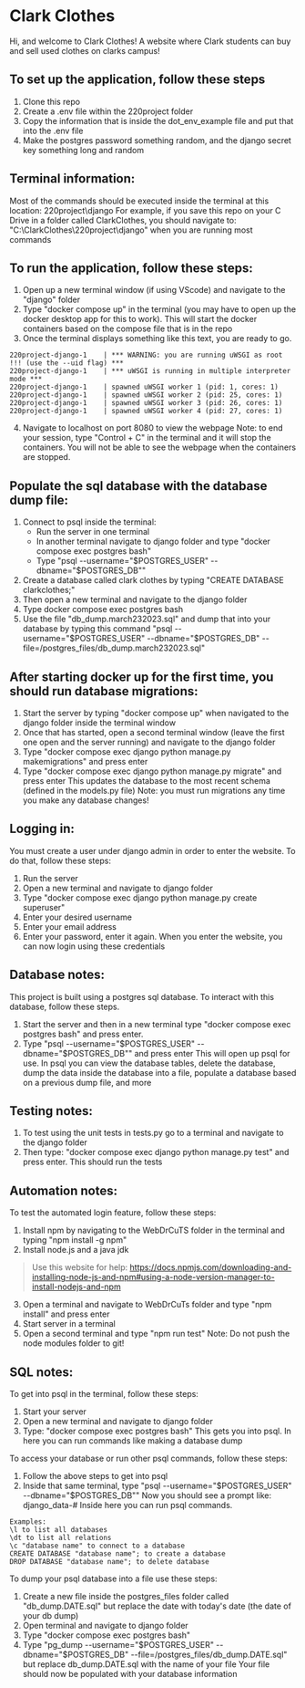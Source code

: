 # Clark Clothes
Hi, and welcome to Clark Clothes! A website where Clark students can buy and sell used clothes on clarks campus! 

## To set up the application, follow these steps
1. Clone this repo
2. Create a .env file within the 220project folder
3. Copy the information that is inside the dot_env_example file and put that into the .env file
4. Make the postgres password something random, and the django secret key something long and random

## Terminal information:
Most of the commands should be executed inside the terminal at this location:
220project\django
For example, if you save this repo on your C Drive in a folder called ClarkClothes, you should navigate to:
"C:\ClarkClothes\220project\django" when you are running most commands

## To run the application, follow these steps:
1. Open up a new terminal window (if using VScode) and navigate to the "django" folder
2. Type "docker compose up" in the terminal (you may have to open up the docker desktop app for this to work). This will start the docker containers based on the compose file that is in the repo
3. Once the terminal displays something like this text, you are ready to go.
```
220project-django-1    | *** WARNING: you are running uWSGI as root !!! (use the --uid flag) ***
220project-django-1    | *** uWSGI is running in multiple interpreter mode ***
220project-django-1    | spawned uWSGI worker 1 (pid: 1, cores: 1)
220project-django-1    | spawned uWSGI worker 2 (pid: 25, cores: 1)
220project-django-1    | spawned uWSGI worker 3 (pid: 26, cores: 1)
220project-django-1    | spawned uWSGI worker 4 (pid: 27, cores: 1)
```
4. Navigate to localhost on port 8080 to view the webpage
Note: to end your session, type "Control + C" in the terminal and it will stop the containers. You will not be able to see the webpage when the containers are stopped.

## Populate the sql database with the database dump file:
1. Connect to psql inside the terminal:
    - Run the server in one terminal
    - In another terminal navigate to django folder and type "docker compose exec postgres bash"
    - Type "psql --username="$POSTGRES_USER" --dbname="$POSTGRES_DB""
2. Create a database called clark clothes by typing "CREATE DATABASE clarkclothes;"
3. Then open a new terminal and navigate to the django folder
4. Type docker compose exec postgres bash
5. Use the file "db_dump.march232023.sql" and dump that into your database by typing this command "psql --username="$POSTGRES_USER" --dbname="$POSTGRES_DB" --file=/postgres_files/db_dump.march232023.sql"

## After starting docker up for the first time, you should run database migrations:
1. Start the server by typing "docker compose up" when navigated to the django folder inside the terminal window
2. Once that has started, open a second terminal window (leave the first one open and the server running) and navigate to the django folder
3. Type "docker compose exec django python manage.py makemigrations" and press enter
4. Type "docker compose exec django python manage.py migrate" and press enter
This updates the database to the most recent schema (defined in the models.py file)
Note: you must run migrations any time you make any database changes!

## Logging in:
You must create a user under django admin in order to enter the website. To do that, follow these steps:
1. Run the server
2. Open a new terminal and navigate to django folder
3. Type "docker compose exec django python manage.py create superuser"
4. Enter your desired username
5. Enter your email address
6. Enter your password, enter it again.
When you enter the website, you can now login using these credentials

## Database notes:
This project is built using a postgres sql database. 
To interact with this database, follow these steps.
1. Start the server and then in a new terminal type "docker compose exec postgres bash" and press enter.
2. Type "psql --username="$POSTGRES_USER" --dbname="$POSTGRES_DB"" and press enter
This will open up psql for use. In psql you can view the database tables, delete the database, dump the data inside the database into a file, populate a database based on a previous dump file, and more

## Testing notes:
1. To test using the unit tests in tests.py go to a terminal and navigate to the django folder
2. Then type: "docker compose exec django python manage.py test" and press enter.
This should run the tests

## Automation notes:
To test the automated login feature, follow these steps:
1. Install npm by navigating to the WebDrCuTS folder in the terminal and typing "npm install -g npm"
2. Install node.js and a java jdk
> Use this website for help: https://docs.npmjs.com/downloading-and-installing-node-js-and-npm#using-a-node-version-manager-to-install-nodejs-and-npm
3. Open a terminal and navigate to WebDrCuTs folder and type "npm install" and press enter
4. Start server in a terminal
5. Open a second terminal and type "npm run test"
Note: Do not push the node modules folder to git!

## SQL notes:
To get into psql in the terminal, follow these steps:
1. Start your server
2. Open a new terminal and navigate to django folder
3. Type: "docker compose exec postgres bash"
This gets you into psql. In here you can run commands like making a database dump

To access your database or run other psql commands, follow these steps:
1. Follow the above steps to get into psql
2. Inside that same terminal, type "psql --username="$POSTGRES_USER" --dbname="$POSTGRES_DB""
Now you should see a prompt like: django_data-#
Inside here you can run psql commands.
```
Examples:
\l to list all databases
\dt to list all relations
\c "database name" to connect to a database
CREATE DATABASE "database name"; to create a database
DROP DATABASE "database name"; to delete database
```

To dump your psql database into a file use these steps:
1. Create a new file inside the postgres_files folder called "db_dump.DATE.sql" but replace the date with today's date (the date of your db dump)
2. Open terminal and navigate to django folder
3. Type "docker compose exec postgres bash"
4. Type "pg_dump --username="$POSTGRES_USER" --dbname="$POSTGRES_DB" --file=/postgres_files/db_dump.DATE.sql" but replace db_dump.DATE.sql with the name of your file
Your file should now be populated with your database information
